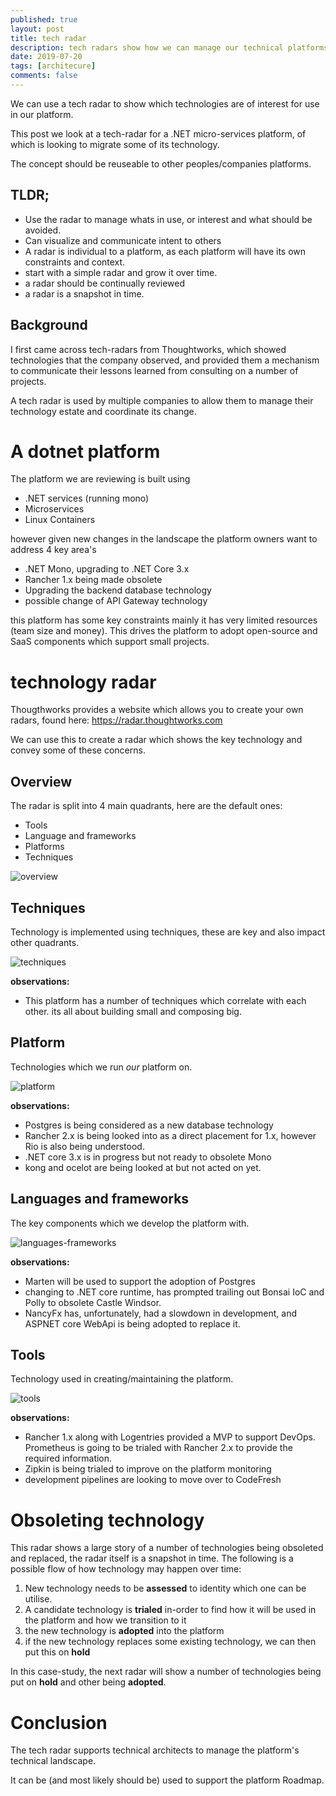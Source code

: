 ```yaml
---
published: true
layout: post
title: tech radar
description: tech radars show how we can manage our technical platforms by mapping items in use against items of interest 
date: 2019-07-20
tags: [architecure]
comments: false
---
```


We can use a tech radar to show which technologies are of interest for use in our platform.

This post we look at a tech-radar for a .NET micro-services platform, of which is looking to migrate some of its technology.

The concept should be reuseable to other peoples/companies platforms. 

## TLDR;

- Use the radar to manage whats in use, or interest and what should be avoided.
- Can visualize and communicate intent to others
- A radar is individual to a platform, as each platform will have its own constraints and context. 
- start with a simple radar and grow it over time.
- a radar should be continually reviewed
- a radar is a snapshot in time. 

## Background

I first came across tech-radars from Thoughtworks, which showed technologies that the company observed, and provided them a mechanism to communicate their lessons learned from consulting on a number of projects.

A tech radar is used by multiple companies to allow them to manage their technology estate and coordinate its change.

# A dotnet platform

The platform we are reviewing is built using

- .NET services (running mono)
- Microservices
- Linux Containers

however given new changes in the landscape the platform owners want to address 4 key area's

- .NET Mono, upgrading to .NET Core 3.x
- Rancher 1.x being made obsolete
- Upgrading the backend database technology
- possible change of API Gateway technology

this platform has some key constraints mainly it has very limited resources (team size and money). This drives the platform to adopt open-source and SaaS components which support small projects.

# technology radar

Thougthworks provides a website which allows you to create your own radars, found here: https://radar.thoughtworks.com

We can use this to create a radar which shows the key technology and convey some of these concerns.

## Overview

The radar is split into 4 main quadrants, here are the default ones:

- Tools
- Language and frameworks
- Platforms
- Techniques

![overview](https://raw.githubusercontent.com/dbones/dbones.github.io/master/images/posts/2019/tech-radar/Overview.PNG "overview")


## Techniques

Technology is implemented using techniques, these are key and also impact other quadrants.

![techniques](https://raw.githubusercontent.com/dbones/dbones.github.io/master/images/posts/2019/tech-radar/techniques.PNG)

**observations:**

- This platform has a number of techniques which correlate with each other. its all about building small and composing big.

## Platform

Technologies which we run *our* platform on.

![platform](https://raw.githubusercontent.com/dbones/dbones.github.io/master/images/posts/2019/tech-radar/platform.PNG)

**observations:**

- Postgres is being considered as a new database technology
- Rancher 2.x is being looked into as a direct placement for 1.x, however Rio is also being understood.
- .NET core 3.x is in progress but not ready to obsolete Mono
- kong and ocelot are being looked at but not acted on yet.

## Languages and frameworks

The key components which we develop the platform with.

![languages-frameworks](https://raw.githubusercontent.com/dbones/dbones.github.io/master/images/posts/2019/tech-radar/language.PNG)

**observations:**

- Marten will be used to support the adoption of Postgres
- changing to .NET core runtime, has prompted trailing out Bonsai IoC and Polly to obsolete Castle Windsor.
- NancyFx has, unfortunately, had a slowdown in development, and ASPNET core WebApi is being adopted to replace it.

## Tools

Technology used in creating/maintaining the platform.

![tools](https://raw.githubusercontent.com/dbones/dbones.github.io/master/images/posts/2019/tech-radar/tools.png)

**observations:**

- Rancher 1.x along with Logentries provided a MVP to support DevOps. Prometheus is going to be trialed with Rancher 2.x to provide the required information.
- Zipkin is being trialed to improve on the platform monitoring
- development pipelines are looking to move over to CodeFresh

# Obsoleting technology

This radar shows a large story of a number of technologies being obsoleted and replaced, the radar itself is a snapshot in time. The following is a possible flow of how technology may happen over time:

1. New technology needs to be **assessed** to identity which one can be utilise.
2. A candidate technology is **trialed** in-order to find how it will be used in the platform and how we transition to it
3. the new technology is **adopted** into the platform
4. if the new technology replaces some existing technology, we can then put this on **hold**

In this case-study, the next radar will show a number of technologies being put on **hold** and other being **adopted**.

# Conclusion

The tech radar supports technical architects to manage the platform's technical landscape. 

It can be (and most likely should be) used to support the platform Roadmap.